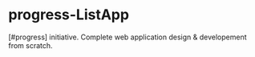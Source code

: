 # progress-ListApp
[#progress] initiative. Complete web application design &amp; developement from scratch.
